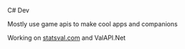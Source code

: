 C# Dev

Mostly use game apis to make cool apps and companions

Working on [statsval.com](https://www.statsval.com/) and ValAPI.Net

